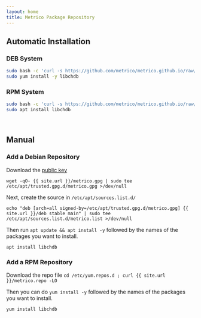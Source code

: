 ```yaml
---
layout: home
title: Metrico Package Repository
---
```


## Automatic Installation
### DEB System
```bash
sudo bash -c 'curl -s https://github.com/metrico/metrico.github.io/raw/main/libchdb_installer.sh | bash'
sudo yum install -y libchdb
```
### RPM System
```bash
sudo bash -c 'curl -s https://github.com/metrico/metrico.github.io/raw/main/libchdb_installer.sh | bash'
sudo apt install libchdb
```

<br>

## Manual
### Add a Debian Repository

Download the [public key](metrico.gpg)
```
wget -qO- {{ site.url }}/metrico.gpg | sudo tee /etc/apt/trusted.gpg.d/metrico.gpg >/dev/null
```

Next, create the source in `/etc/apt/sources.list.d/`

```
echo "deb [arch=all signed-by=/etc/apt/trusted.gpg.d/metrico.gpg] {{ site.url }}/deb stable main" | sudo tee /etc/apt/sources.list.d/metrico.list >/dev/null
```

Then run `apt update && apt install -y` followed by the names of the packages you want to install.

```
apt install libchdb
```

### Add a RPM Repository

Download the repo file `cd /etc/yum.repos.d ; curl {{ site.url }}/metrico.repo -LO`

Then you can do `yum install -y` followed by the names of the packages you want to install.

```
yum install libchdb
```
